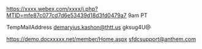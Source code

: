 https://xxxx.webex.com/xxxx/j.php?MTID=mfe87c077cd7d6e53439d18d3fd0479a7 9am PT

TempMailAddress demaryius.kashon@thtt.us gksug4U@

https://demo.docxxxxx.net/member/Home.aspx sfdcsupport@anthem.com
